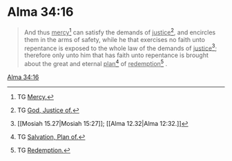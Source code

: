 # Alma 34:16

> And thus <u>mercy</u>[^a] can satisfy the demands of <u>justice</u>[^b], and encircles them in the arms of safety, while he that exercises no faith unto repentance is exposed to the whole law of the demands of <u>justice</u>[^c]; therefore only unto him that has faith unto repentance is brought about the great and eternal <u>plan</u>[^d] of <u>redemption</u>[^e] .

[Alma 34:16](https://www.churchofjesuschrist.org/study/scriptures/bofm/alma/34?lang=eng&id=p16#p16)


[^a]: TG [Mercy.](https://www.churchofjesuschrist.org/study/scriptures/tg/mercy?lang=eng)
[^b]: TG [God, Justice of.](https://www.churchofjesuschrist.org/study/scriptures/tg/god-justice-of?lang=eng)
[^c]: [[Mosiah 15.27|Mosiah 15:27]]; [[Alma 12.32|Alma 12:32.]]
[^d]: TG [Salvation, Plan of.](https://www.churchofjesuschrist.org/study/scriptures/tg/salvation-plan-of?lang=eng)
[^e]: TG [Redemption.](https://www.churchofjesuschrist.org/study/scriptures/tg/redemption?lang=eng)
